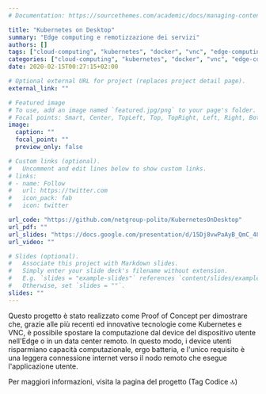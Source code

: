 ```yaml
---
# Documentation: https://sourcethemes.com/academic/docs/managing-content/

title: "Kubernetes on Desktop"
summary: "Edge computing e remotizzazione dei servizi"
authors: []
tags: ["cloud-computing", "kubernetes", "docker", "vnc", "edge-computing"]
categories: ["cloud-computing", "kubernetes", "docker", "vnc", "edge-computing"]
date: 2020-02-15T00:27:15+02:00

# Optional external URL for project (replaces project detail page).
external_link: ""

# Featured image
# To use, add an image named `featured.jpg/png` to your page's folder.
# Focal points: Smart, Center, TopLeft, Top, TopRight, Left, Right, BottomLeft, Bottom, BottomRight.
image:
  caption: ""
  focal_point: ""
  preview_only: false

# Custom links (optional).
#   Uncomment and edit lines below to show custom links.
# links:
# - name: Follow
#   url: https://twitter.com
#   icon_pack: fab
#   icon: twitter

url_code: "https://github.com/netgroup-polito/KubernetesOnDesktop"
url_pdf: ""
url_slides: "https://docs.google.com/presentation/d/15Dj8vwPaAyB_QmC_4886_E1K4pc7DzzlEPeiWJJMcCI/edit#slide=id.g742e3e7cd_1_16"
url_video: ""

# Slides (optional).
#   Associate this project with Markdown slides.
#   Simply enter your slide deck's filename without extension.
#   E.g. `slides = "example-slides"` references `content/slides/example-slides.md`.
#   Otherwise, set `slides = ""`.
slides: ""
---
```


Questo progetto è stato realizzato come Proof of Concept per dimostrare che, grazie alle più recenti ed innovative tecnologie come Kubernetes e VNC, è possibile spostare la computazione dal device del dispositivo utente nell'Edge o in un data center remoto. In questo modo, i device utenti risparmiano capacità computazionale, ergo batteria, e l'unico requisito è una leggera connessione internet verso il nodo remoto che esegue l'applicazione utente.

Per maggiori informazioni, visita la pagina del progetto (Tag Codice 🔝)
